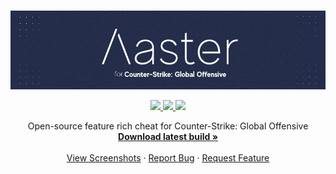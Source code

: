 <br />
<p align="center">
  <a href="https://github.com/ny-4/aaster-csgo/">
    <img src="branding/github-splash.png">
  </a>
  <p align="center">
    <a href="#">
      <img src="https://img.shields.io/tokei/lines/github/ny-4/aaster-csgo?style=plastic">
    </a>
    <a href="#">
      <img src="https://img.shields.io/appveyor/build/ny-4/aaster-csgo?style=plastic&logo=appveyor">
    </a>
    <a href="#">
      <img src="https://img.shields.io/github/license/ny-4/aaster-csgo?style=plastic">
    </a>
  </p>
  <p align="center">
    Open-source feature rich cheat for Counter-Strike: Global Offensive
    <br />
    <a href="https://ci.appveyor.com/project/ny-4/aaster-csgo/build/artifacts"><strong>Download latest build »</strong></a>
    <br />
    <br />
    <a href="https://github.com/ny-4/aaster-csgo/#">View Screenshots</a>
    ·
    <a href="https://github.com/ny-4/aaster-csgo/issues">Report Bug</a>
    ·
    <a href="https://github.com/ny-4/aaster-csgo/issues">Request Feature</a>
  </p>
</p>
